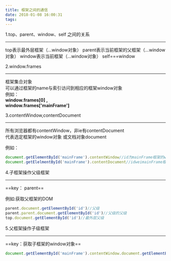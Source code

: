 ```yaml
---
title: 框架之间的通信
date: 2018-01-08 16:00:31
tags:
---
```


1.top、parent、window、self 之间的关系

---
top表示最外层框架（...window对象）
parent表示当前框架的父框架（...window对象）
window表示当前框架（...window对象）
self===window

2.window.frames

---
框架集合对象   
可以通过框架的name与索引访问到相应的框架window对象   
例如：   
**window.frames[0] ,    
window.frames['mainFrame']**

3.contentWindow,contentDocument   

---

所有浏览器都有contentWindow，非ie有contentDocument   
代表选定框架的window对象 或文档对象document

例如：   
```javascript
document.getElementById('mainFrame').contentWindow//id为mainFrame框架的window对象 
document.getElelmentById('mainFrame').contentDocument//idweimainFrame框架的document对象
```
4.子框架操作父级框架

---

==key： parent==

例如:获取父框架的DOM
```javascript
parent.document.getElementById('id')//父级
parent.parent.document.getElementById('id')//父级的父级
top.document.getElementById('id')//最外层父级
```

5.父框架操作子级框架

---

==key：获取子框架的window对象==

```javascript
document.getElementById('mainFrame').contentWindow.document.getElementById('childElement')//子框架元素
```